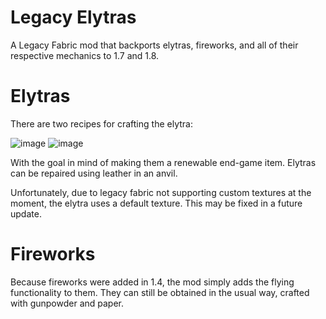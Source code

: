 # Legacy Elytras

A Legacy Fabric mod that backports elytras, fireworks, and all of their respective mechanics to 1.7 and 1.8.

# Elytras

There are two recipes for crafting the elytra:

![image](https://user-images.githubusercontent.com/95588510/156916038-a54cbdab-9658-4719-8674-04a8d1d7a7b3.png)
![image](https://user-images.githubusercontent.com/95588510/156916078-7146a04d-1874-43ea-a00e-343e1eaabb71.png)

With the goal in mind of making them a renewable end-game item. Elytras can be repaired using leather in an anvil.

Unfortunately, due to legacy fabric not supporting custom textures at the moment, the elytra uses a default texture. This may be fixed in a future update.

# Fireworks

Because fireworks were added in 1.4, the mod simply adds the flying functionality to them. They can still be obtained in the usual way, crafted with gunpowder and paper. 
